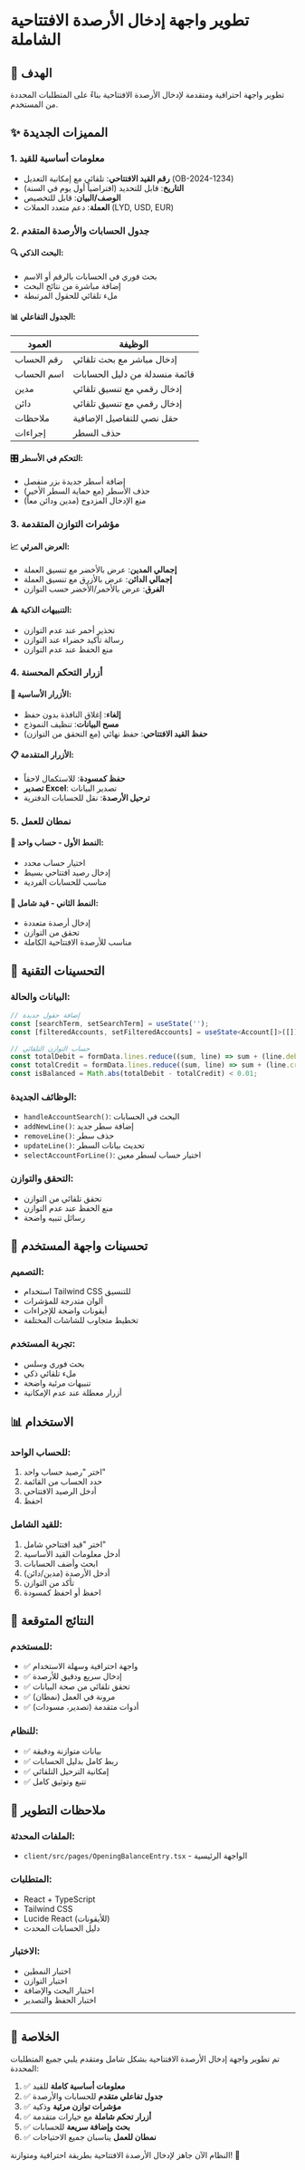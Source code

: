 # تطوير واجهة إدخال الأرصدة الافتتاحية الشاملة

## 🎯 الهدف
تطوير واجهة احترافية ومتقدمة لإدخال الأرصدة الافتتاحية بناءً على المتطلبات المحددة من المستخدم.

## ✨ المميزات الجديدة

### 1. معلومات أساسية للقيد
- **رقم القيد الافتتاحي**: تلقائي مع إمكانية التعديل (OB-2024-1234)
- **التاريخ**: قابل للتحديد (افتراضياً أول يوم في السنة)
- **الوصف/البيان**: قابل للتخصيص
- **العملة**: دعم متعدد العملات (LYD, USD, EUR)

### 2. جدول الحسابات والأرصدة المتقدم
#### 🔍 البحث الذكي:
- بحث فوري في الحسابات بالرقم أو الاسم
- إضافة مباشرة من نتائج البحث
- ملء تلقائي للحقول المرتبطة

#### 📊 الجدول التفاعلي:
| العمود | الوظيفة |
|--------|---------|
| رقم الحساب | إدخال مباشر مع بحث تلقائي |
| اسم الحساب | قائمة منسدلة من دليل الحسابات |
| مدين | إدخال رقمي مع تنسيق تلقائي |
| دائن | إدخال رقمي مع تنسيق تلقائي |
| ملاحظات | حقل نصي للتفاصيل الإضافية |
| إجراءات | حذف السطر |

#### 🎛️ التحكم في الأسطر:
- إضافة أسطر جديدة بزر منفصل
- حذف الأسطر (مع حماية السطر الأخير)
- منع الإدخال المزدوج (مدين ودائن معاً)

### 3. مؤشرات التوازن المتقدمة
#### 📈 العرض المرئي:
- **إجمالي المدين**: عرض بالأخضر مع تنسيق العملة
- **إجمالي الدائن**: عرض بالأزرق مع تنسيق العملة  
- **الفرق**: عرض بالأحمر/الأخضر حسب التوازن

#### ⚠️ التنبيهات الذكية:
- تحذير أحمر عند عدم التوازن
- رسالة تأكيد خضراء عند التوازن
- منع الحفظ عند عدم التوازن

### 4. أزرار التحكم المحسنة
#### 🔧 الأزرار الأساسية:
- **إلغاء**: إغلاق النافذة بدون حفظ
- **مسح البيانات**: تنظيف النموذج
- **حفظ القيد الافتتاحي**: حفظ نهائي (مع التحقق من التوازن)

#### 📋 الأزرار المتقدمة:
- **حفظ كمسودة**: للاستكمال لاحقاً
- **تصدير Excel**: تصدير البيانات
- **ترحيل الأرصدة**: نقل للحسابات الدفترية

### 5. نمطان للعمل
#### 🎯 النمط الأول - حساب واحد:
- اختيار حساب محدد
- إدخال رصيد افتتاحي بسيط
- مناسب للحسابات الفردية

#### 🎯 النمط الثاني - قيد شامل:
- إدخال أرصدة متعددة
- تحقق من التوازن
- مناسب للأرصدة الافتتاحية الكاملة

## 🔧 التحسينات التقنية

### البيانات والحالة:
```typescript
// إضافة حقول جديدة
const [searchTerm, setSearchTerm] = useState('');
const [filteredAccounts, setFilteredAccounts] = useState<Account[]>([]);

// حساب التوازن التلقائي
const totalDebit = formData.lines.reduce((sum, line) => sum + (line.debit || 0), 0);
const totalCredit = formData.lines.reduce((sum, line) => sum + (line.credit || 0), 0);
const isBalanced = Math.abs(totalDebit - totalCredit) < 0.01;
```

### الوظائف الجديدة:
- `handleAccountSearch()`: البحث في الحسابات
- `addNewLine()`: إضافة سطر جديد
- `removeLine()`: حذف سطر
- `updateLine()`: تحديث بيانات السطر
- `selectAccountForLine()`: اختيار حساب لسطر معين

### التحقق والتوازن:
- تحقق تلقائي من التوازن
- منع الحفظ عند عدم التوازن
- رسائل تنبيه واضحة

## 🎨 تحسينات واجهة المستخدم

### التصميم:
- استخدام Tailwind CSS للتنسيق
- ألوان متدرجة للمؤشرات
- أيقونات واضحة للإجراءات
- تخطيط متجاوب للشاشات المختلفة

### تجربة المستخدم:
- بحث فوري وسلس
- ملء تلقائي ذكي
- تنبيهات مرئية واضحة
- أزرار معطلة عند عدم الإمكانية

## 📊 الاستخدام

### للحساب الواحد:
1. اختر "رصيد حساب واحد"
2. حدد الحساب من القائمة
3. أدخل الرصيد الافتتاحي
4. احفظ

### للقيد الشامل:
1. اختر "قيد افتتاحي شامل"
2. أدخل معلومات القيد الأساسية
3. ابحث وأضف الحسابات
4. أدخل الأرصدة (مدين/دائن)
5. تأكد من التوازن
6. احفظ أو احفظ كمسودة

## 🚀 النتائج المتوقعة

### للمستخدم:
- ✅ واجهة احترافية وسهلة الاستخدام
- ✅ إدخال سريع ودقيق للأرصدة
- ✅ تحقق تلقائي من صحة البيانات
- ✅ مرونة في العمل (نمطان)
- ✅ أدوات متقدمة (تصدير، مسودات)

### للنظام:
- ✅ بيانات متوازنة ودقيقة
- ✅ ربط كامل بدليل الحسابات
- ✅ إمكانية الترحيل التلقائي
- ✅ تتبع وتوثيق كامل

## 📝 ملاحظات التطوير

### الملفات المحدثة:
- `client/src/pages/OpeningBalanceEntry.tsx` - الواجهة الرئيسية

### المتطلبات:
- React + TypeScript
- Tailwind CSS
- Lucide React (للأيقونات)
- دليل الحسابات المحدث

### الاختبار:
- اختبار النمطين
- اختبار التوازن
- اختبار البحث والإضافة
- اختبار الحفظ والتصدير

---

## 🎉 الخلاصة

تم تطوير واجهة إدخال الأرصدة الافتتاحية بشكل شامل ومتقدم يلبي جميع المتطلبات المحددة:

1. ✅ **معلومات أساسية كاملة** للقيد
2. ✅ **جدول تفاعلي متقدم** للحسابات والأرصدة  
3. ✅ **مؤشرات توازن مرئية** وذكية
4. ✅ **أزرار تحكم شاملة** مع خيارات متقدمة
5. ✅ **بحث وإضافة سريعة** للحسابات
6. ✅ **نمطان للعمل** يناسبان جميع الاحتياجات

النظام الآن جاهز لإدخال الأرصدة الافتتاحية بطريقة احترافية ومتوازنة! 🚀
